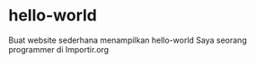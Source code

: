 # hello-world
Buat website sederhana menampilkan hello-world
Saya seorang programmer di Importir.org
